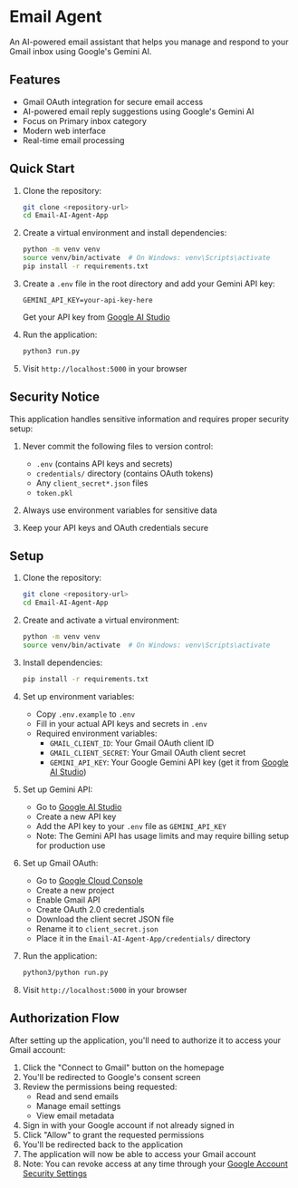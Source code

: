 # Email Agent

An AI-powered email assistant that helps you manage and respond to your Gmail inbox using Google's Gemini AI.

## Features

- Gmail OAuth integration for secure email access
- AI-powered email reply suggestions using Google's Gemini AI
- Focus on Primary inbox category
- Modern web interface
- Real-time email processing

## Quick Start

1. Clone the repository:
   ```bash
   git clone <repository-url>
   cd Email-AI-Agent-App
   ```

2. Create a virtual environment and install dependencies:
   ```bash
   python -m venv venv
   source venv/bin/activate  # On Windows: venv\Scripts\activate
   pip install -r requirements.txt
   ```

3. Create a `.env` file in the root directory and add your Gemini API key:
   ```
   GEMINI_API_KEY=your-api-key-here
   ```
   Get your API key from [Google AI Studio](https://makersuite.google.com/app/apikey)

4. Run the application:
   ```bash
   python3 run.py
   ```

5. Visit `http://localhost:5000` in your browser

## Security Notice

This application handles sensitive information and requires proper security setup:

1. Never commit the following files to version control:
   - `.env` (contains API keys and secrets)
   - `credentials/` directory (contains OAuth tokens)
   - Any `client_secret*.json` files
   - `token.pkl`

2. Always use environment variables for sensitive data
3. Keep your API keys and OAuth credentials secure

## Setup

1. Clone the repository:
   ```bash
   git clone <repository-url>
   cd Email-AI-Agent-App
   ```

2. Create and activate a virtual environment:
   ```bash
   python -m venv venv
   source venv/bin/activate  # On Windows: venv\Scripts\activate
   ```

3. Install dependencies:
   ```bash
   pip install -r requirements.txt
   ```

4. Set up environment variables:
   - Copy `.env.example` to `.env`
   - Fill in your actual API keys and secrets in `.env`
   - Required environment variables:
     - `GMAIL_CLIENT_ID`: Your Gmail OAuth client ID
     - `GMAIL_CLIENT_SECRET`: Your Gmail OAuth client secret
     - `GEMINI_API_KEY`: Your Google Gemini API key (get it from [Google AI Studio](https://makersuite.google.com/app/apikey))

5. Set up Gemini API:
   - Go to [Google AI Studio](https://makersuite.google.com/app/apikey)
   - Create a new API key
   - Add the API key to your `.env` file as `GEMINI_API_KEY`
   - Note: The Gemini API has usage limits and may require billing setup for production use

6. Set up Gmail OAuth:
   - Go to [Google Cloud Console](https://console.cloud.google.com)
   - Create a new project
   - Enable Gmail API
   - Create OAuth 2.0 credentials
   - Download the client secret JSON file
   - Rename it to `client_secret.json`
   - Place it in the `Email-AI-Agent-App/credentials/` directory

7. Run the application:
   ```bash
   python3/python run.py
   ```

8. Visit `http://localhost:5000` in your browser

## Authorization Flow

After setting up the application, you'll need to authorize it to access your Gmail account:

1. Click the "Connect to Gmail" button on the homepage
2. You'll be redirected to Google's consent screen
3. Review the permissions being requested:
   - Read and send emails
   - Manage email settings
   - View email metadata
4. Sign in with your Google account if not already signed in
5. Click "Allow" to grant the requested permissions
6. You'll be redirected back to the application
7. The application will now be able to access your Gmail account
8. Note: You can revoke access at any time through your [Google Account Security Settings](https://myaccount.google.com/security)